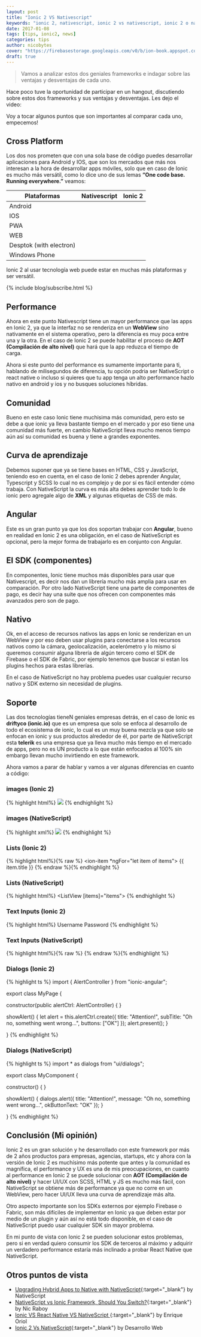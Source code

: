 ```yaml
---
layout: post
title: "Ionic 2 VS Nativescript"
keywords: "ionic 2, nativescript, ionic 2 vs nativescript, ionic 2 o nativescript"
date: 2017-01-08
tags: [tips, ionic2, news]
categories: tips
author: nicobytes
cover: "https://firebasestorage.googleapis.com/v0/b/ion-book.appspot.com/o/posts%2Fionicvsnative%2FFOLLOW.jpg?alt=media"
draft: true
---
```


> Vamos a analizar estos dos geniales frameworks e indagar sobre las ventajas y desventajas de cada uno.

<amp-img width="1024" height="512" layout="responsive" src="https://firebasestorage.googleapis.com/v0/b/ion-book.appspot.com/o/posts%2Fionicvsnative%2FFOLLOW.jpg?alt=media" alt="Validaciones en Formularios"></amp-img>

Hace poco tuve la oportunidad de participar en un hangout, discutiendo sobre estos dos frameworks y sus ventajas y desventajas. Les dejo el video:

<amp-youtube width="560" 
            height="315"
            layout="responsive"
            data-videoid="UA8CVdhRvlk"></amp-youtube>

Voy a tocar algunos puntos que son importantes al comparar cada uno, empecemos!

## Cross Platform

Los dos nos prometen que con una sola base de código puedes desarrollar aplicaciones para Android y IOS, que son los mercados que más nos interesan a la hora de desarrollar apps móviles, solo que en caso de Ionic es mucho más versátil, como lo dice uno de sus lemas **“One code base. Running everywhere.”** veamos:

<div class="table-responsive">
  <table class="table table-condensed">
    <thead> 
      <tr>
        <th>Plataformas</th> 
        <th>Nativescript</th> 
        <th>Ionic 2</th> 
      </tr> 
    </thead>
    <tbody>
      <tr>
        <td>Android </td>
        <td><div class="icon icon-android-done"></div></td> 
        <td><div class="icon icon-android-done"></div></td>
      </tr>
      <tr>
        <td>IOS</td>
        <td><div class="icon icon-android-done"></div></td> 
        <td><div class="icon icon-android-done"></div></td>
      </tr>
      <tr>
        <td>PWA</td>
        <td><div class="icon icon-android-close"></div></td> 
        <td><div class="icon icon-android-done"></div></td>
      </tr>
      <tr>
        <td>WEB</td>
        <td><div class="icon icon-android-close"></div></td> 
        <td><div class="icon icon-android-done"></div></td>
      </tr>
      <tr>
				<td>Desptok (with electron)</td>
        <td><div class="icon icon-android-close"></div></td> 
        <td><div class="icon icon-android-done"></div></td>
      </tr>
      <tr>
        <td>Windows Phone</td>
        <td><div class="icon icon-android-close"></div></td> 
        <td><div class="icon icon-android-done"></div></td>
      </tr>
    </tbody>
  </table>
</div>

Ionic 2 al usar tecnología web puede estar en muchas más plataformas y ser versátil. 

{% include blog/subscribe.html %}

## Performance

Ahora en este punto Nativescript tiene un mayor performance que las apps en Ionic 2, ya que la interfaz no se renderiza en un **WebView** sino nativamente en el sistema operativo, pero la diferencia es muy poca entre una y la otra. En el caso de Ionic 2 se puede habilitar el proceso de **AOT (Compilación de alto nivel)** que hará que la app reduzca el tiempo de carga.

Ahora si este punto del performance es sumamente importante para ti, hablando de milisegundos de diferencia, tu opción podria ser NativeScript o react native o incluso si quieres que tu app tenga un alto performance hazlo nativo en android y ios y no busques soluciones híbridas.

## Comunidad

Bueno en este caso Ionic tiene muchisima más comunidad, pero esto se debe a que ionic ya lleva bastante tiempo en el mercado y por eso tiene una comunidad más fuerte, en cambio NativeScript lleva mucho menos tiempo aún así su comunidad es buena y tiene a grandes exponentes.

## Curva de aprendizaje

Debemos suponer que ya se tiene bases en HTML, CSS y JavaScript, teniendo eso en cuenta, en el caso de Ionic 2 debes aprender Angular, Typescript y SCSS lo cual no es complejo y de por sí es fácil entender cómo trabaja. Con NativeScript la curva es más alta debes aprender todo lo de ionic pero agregale algo de **XML** y algunas etiquetas de CSS de más.

## Angular

Este es un gran punto ya que los dos soportan trabajar con **Angular**, bueno en realidad en Ionic 2 es una obligación, en el caso de NativeScript es opcional, pero la mejor forma de trabajarlo es en conjunto con Angular.

## El SDK (componentes)

En componentes, Ionic tiene muchos más disponibles para usar que Nativescript, es decir nos dan un librería mucho más amplia para usar en comparación. Por otro lado NativeScript tiene una parte de componentes de pago, es decir hay una suite que nos ofrecen con componentes más avanzados pero son de pago.

## Nativo

Ok, en el acceso de recursos nativos las apps en Ionic se renderizan en un WebView y por eso deben usar plugins para conectarse a los recursos nativos como la cámara, geolocalización, acelerómetro y lo mismo si queremos consumir alguna librería de algún tercero como el SDK de Firebase o el SDK de Fabric, por ejemplo tenemos que buscar si estan los plugins hechos para estas librerías.

En el caso de NativeScript no hay problema puedes usar cualquier recurso nativo y SDK externo sin necesidad de plugins.

## Soporte

Las dos tecnologías tieneN geniales empresas detrás, en el caso de Ionic es **driftyco (ionic.io)** que es un empresa que solo se enfoca al desarrollo de todo el ecosistema de ionic, lo cual es un muy buena mezcla ya que solo se enfocan en ionic y sus productos alrededor de él, por parte de NativeScript esta **telerik** es una empresa que ya lleva mucho más tiempo en el mercado de apps, pero no es UN producto a lo que están enfocados al 100% sin embargo llevan mucho invirtiendo en este framework.

Ahora vamos a parar de hablar y vamos a ver algunas diferencias en cuanto a código:

### images (Ionic 2)

{% highlight html%}
<img src="https://placehold.it/350x150" />
{% endhighlight %}

<div class="row">
	<div class="col col-100 col-md-66 col-lg-66">
    <amp-img width="945" height="358" layout="responsive" src="http://www.hybridtonative.com/images/ui-components/images-ionic.png"></amp-img>
	</div>
</div>

### images (NativeScript)

{% highlight xml%}
<Image src="https://placehold.it/350x150"></Image>
{% endhighlight %}

<div class="row">
	<div class="col col-100 col-md-66 col-lg-66">
    <amp-img width="945" height="358" layout="responsive" src="http://www.hybridtonative.com/images/ui-components/images-ns.png"></amp-img>
	</div>
</div>

### Lists (Ionic 2)

{% highlight html%}{% raw %}
<ion-list>
  <ion-item *ngFor="let item of items">
	  {{ item.title }}
  </ion-item>
</ion-list>
{% endraw %}{% endhighlight %}

<div class="row">
	<div class="col col-100 col-md-66 col-lg-66">
    <amp-img width="945" height="358" layout="responsive" src="http://www.hybridtonative.com/images/ui-components/listviews-ionic.png"></amp-img>
	</div>
</div>

### Lists (NativeScript)

{% highlight html%}
<ListView [items]="items">
  <template let-item="item">
    <Label [text]="item.title"></Label>
  </template>
</ListView>
{% endhighlight %}

<div class="row">
	<div class="col col-100 col-md-66 col-lg-66">
    <amp-img width="945" height="358" layout="responsive" src="http://www.hybridtonative.com/images/ui-components/listviews-ns.png"></amp-img>
	</div>
</div>

### Text Inputs (Ionic 2)

{% highlight html%}
<ion-list>
  <ion-item>
    <ion-label>Username</ion-label>
    <ion-input type="text"></ion-input>
  </ion-item>
  <ion-item>
    <ion-label>Password</ion-label>
    <ion-input type="password"></ion-input>
  </ion-item>
</ion-list>
{% endhighlight %}

<div class="row">
	<div class="col col-100 col-md-66 col-lg-66">
    <amp-img width="980" height="324" layout="responsive" src="http://www.hybridtonative.com/images/ui-components/inputs-ionic.png"></amp-img>
	</div>
</div>

### Text Inputs (NativeScript)

{% highlight html%}{% raw %}
<GridLayout rows="auto auto" columns="90 *">
  <Label text="Username" row="0" col="0"></Label>
  <TextField text="" row="0" col="1"></TextField>
  <Label text="Password" row="1" col="0"></Label>
  <TextField secure="true" text="" row="1" col="1"></TextField>
</GridLayout>
{% endraw %}{% endhighlight %}

<div class="row">
	<div class="col col-100 col-md-66 col-lg-66">
    <amp-img width="980" height="324" layout="responsive" src="http://www.hybridtonative.com/images/ui-components/inputs-ns.png"></amp-img>
	</div>
</div>

### Dialogs (Ionic 2)

{% highlight ts %}
import { AlertController } from "ionic-angular";

export class MyPage {

  constructor(public alertCtrl: AlertController) { }

  showAlert() {
    let alert = this.alertCtrl.create({
      title: "Attention!",
      subTitle: "Oh no, something went wrong...",
      buttons: ["OK"]
    });
    alert.present();
  }

}
{% endhighlight %}

<div class="row">
	<div class="col col-100 col-md-66 col-lg-66">
    <amp-img width="945" height="830" layout="responsive" src="http://www.hybridtonative.com/images/ui-components/dialogs-ionic.png"></amp-img>
	</div>
</div>

### Dialogs (NativeScript)

{% highlight ts %}
import * as dialogs from "ui/dialogs";

export class MyComponent {

  constructor() { }

  showAlert() {
    dialogs.alert({
        title: "Attention!",
        message: "Oh no, something went wrong...",
        okButtonText: "OK"
    });
  }

}
{% endhighlight %}

<div class="row">
	<div class="col col-100 col-md-66 col-lg-66">
    <amp-img width="945" height="830" layout="responsive" src="http://www.hybridtonative.com/images/ui-components/dialogs-ns.png"></amp-img>
	</div>
</div>

## Conclusión (Mi opinión)

Ionic 2 es un gran solución y he desarrollado con este framework por más de 2 años productos para empresas, agencias, startups, etc y ahora con la versión de Ionic 2 es muchísimo más potente que antes y la comunidad es magnífica, el performance y UX es una de mis preocupaciones, en cuanto al performance en Ionic 2 se puede solucionar con **AOT (Compilación de alto nivel)** y hacer UI/UX con SCSS, HTML y JS es mucho más fácil, con NativeScript se obtiene más de performance ya que no corre en un WebView, pero hacer UI/UX lleva una curva de aprendizaje más alta.

Otro aspecto importante son los SDKs externos por ejemplo Firebase o Fabric, son más difíciles de implementar en Ionic ya que deben estar por medio de un plugin y aún así no está todo disponible, en el caso de NativeScript puedo usar cualquier SDK sin mayor problema.

En mi punto de vista con Ionic 2 se pueden solucionar estos problemas, pero si en verdad quiero consumir los SDK de terceros al máximo y adquirir un verdadero performance estaría más inclinado a probar React Native que NativeScript.

## Otros puntos de vista

- [Upgrading Hybrid Apps to Native with NativeScript](http://www.hybridtonative.com/){:target="_blank"} by NativeScript
- [NativeScript vs Ionic Framework, Should You Switch?](https://www.thepolyglotdeveloper.com/2015/11/nativescript-vs-ionic-framework-should-you-switch/){:target="_blank"} by Nic Raboy
- [Ionic VS React Native VS NativeScript ](https://blog.enriqueoriol.com/2016/12/ionic-vs-react-native-vs-nativescript-updated.html){:target="_blank"} by Enrique Oriol
- [Ionic 2 Vs NativeScript](http://www.desarrolloweb.com/articulos/ionic-vs-nativescript.html){:target="_blank"} by Desarrollo Web